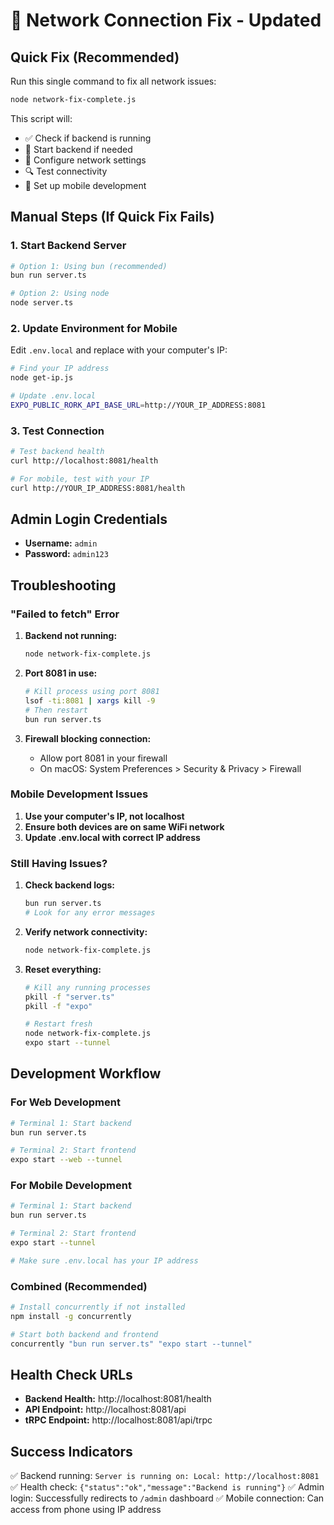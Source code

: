 # 🔧 Network Connection Fix - Updated

## Quick Fix (Recommended)

Run this single command to fix all network issues:

```bash
node network-fix-complete.js
```

This script will:
- ✅ Check if backend is running
- 🚀 Start backend if needed
- 📡 Configure network settings
- 🔍 Test connectivity
- 📱 Set up mobile development

## Manual Steps (If Quick Fix Fails)

### 1. Start Backend Server

```bash
# Option 1: Using bun (recommended)
bun run server.ts

# Option 2: Using node
node server.ts
```

### 2. Update Environment for Mobile

Edit `.env.local` and replace with your computer's IP:

```bash
# Find your IP address
node get-ip.js

# Update .env.local
EXPO_PUBLIC_RORK_API_BASE_URL=http://YOUR_IP_ADDRESS:8081
```

### 3. Test Connection

```bash
# Test backend health
curl http://localhost:8081/health

# For mobile, test with your IP
curl http://YOUR_IP_ADDRESS:8081/health
```

## Admin Login Credentials

- **Username:** `admin`
- **Password:** `admin123`

## Troubleshooting

### "Failed to fetch" Error

1. **Backend not running:**
   ```bash
   node network-fix-complete.js
   ```

2. **Port 8081 in use:**
   ```bash
   # Kill process using port 8081
   lsof -ti:8081 | xargs kill -9
   # Then restart
   bun run server.ts
   ```

3. **Firewall blocking connection:**
   - Allow port 8081 in your firewall
   - On macOS: System Preferences > Security & Privacy > Firewall

### Mobile Development Issues

1. **Use your computer's IP, not localhost**
2. **Ensure both devices are on same WiFi network**
3. **Update .env.local with correct IP address**

### Still Having Issues?

1. **Check backend logs:**
   ```bash
   bun run server.ts
   # Look for any error messages
   ```

2. **Verify network connectivity:**
   ```bash
   node network-fix-complete.js
   ```

3. **Reset everything:**
   ```bash
   # Kill any running processes
   pkill -f "server.ts"
   pkill -f "expo"
   
   # Restart fresh
   node network-fix-complete.js
   expo start --tunnel
   ```

## Development Workflow

### For Web Development
```bash
# Terminal 1: Start backend
bun run server.ts

# Terminal 2: Start frontend
expo start --web --tunnel
```

### For Mobile Development
```bash
# Terminal 1: Start backend
bun run server.ts

# Terminal 2: Start frontend
expo start --tunnel

# Make sure .env.local has your IP address
```

### Combined (Recommended)
```bash
# Install concurrently if not installed
npm install -g concurrently

# Start both backend and frontend
concurrently "bun run server.ts" "expo start --tunnel"
```

## Health Check URLs

- **Backend Health:** http://localhost:8081/health
- **API Endpoint:** http://localhost:8081/api
- **tRPC Endpoint:** http://localhost:8081/api/trpc

## Success Indicators

✅ Backend running: `Server is running on: Local: http://localhost:8081`
✅ Health check: `{"status":"ok","message":"Backend is running"}`
✅ Admin login: Successfully redirects to `/admin` dashboard
✅ Mobile connection: Can access from phone using IP address